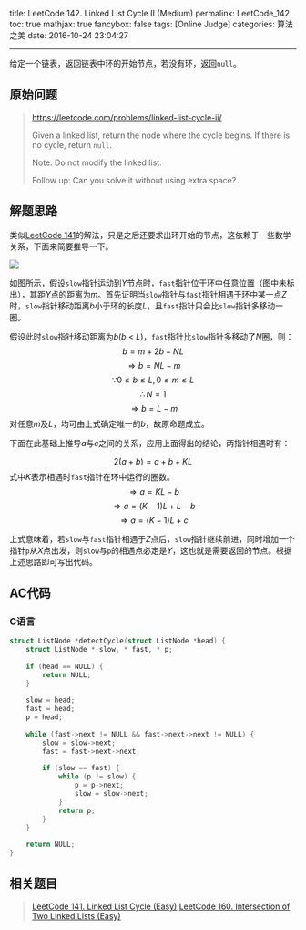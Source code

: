 title: LeetCode 142. Linked List Cycle II (Medium)
permalink: LeetCode_142
toc: true
mathjax: true
fancybox: false
tags: [Online Judge]
categories: 算法之美
date: 2016-10-24 23:04:27

---

给定一个链表，返回链表中环的开始节点，若没有环，返回`null`。

<!--more-->

## 原始问题

> https://leetcode.com/problems/linked-list-cycle-ii/
>
> Given a linked list, return the node where the cycle begins. If there is no cycle, return `null`.
> 
> Note: Do not modify the linked list.
> 
> Follow up:
> Can you solve it without using extra space?


## 解题思路

类似[LeetCode 141](/2016/10/24/LeetCode_141/)的解法，只是之后还要求出环开始的节点，这依赖于一些数学关系，下面来简要推导一下。

![](http://gmf.shengnengjin.cn/05171805-64db9f059a1641e7afaf3dd8223c4fe7.jpg)

如图所示，假设`slow`指针运动到$Y$节点时，`fast`指针位于环中任意位置（图中未标出），其距$Y$点的距离为$m$。首先证明当`slow`指针与`fast`指针相遇于环中某一点$Z$时，`slow`指针移动距离$b$小于环的长度$L$，且`fast`指针只会比`slow`指针多移动一圈。

假设此时`slow`指针移动距离为$b$($b$ < $L$)，`fast`指针比`slow`指针多移动了$N$圈，则：
$$b=m+2b-NL$$
$$\Rightarrow b=NL-m$$
$$\because 0 \leqslant b \leqslant L, 0 \leqslant m \leqslant L$$
$$\therefore N = 1$$
$$\Rightarrow b=L-m$$
对任意$m$及$L$，均可由上式确定唯一的$b$，故原命题成立。

下面在此基础上推导$a$与$c$之间的关系，应用上面得出的结论，两指针相遇时有：

$$2(a+b)=a+b+KL$$
式中$K$表示相遇时`fast`指针在环中运行的圈数。
$$\Rightarrow a=KL-b$$
$$\Rightarrow a=(K-1)L+L-b$$
$$\Rightarrow a=(K-1)L+c$$

上式意味着，若`slow`与`fast`指针相遇于$Z$点后，`slow`指针继续前进，同时增加一个指针`p`从$X$点出发，则`slow`与`p`的相遇点必定是$Y$，这也就是需要返回的节点。根据上述思路即可写出代码。

## AC代码

### C语言

```C
struct ListNode *detectCycle(struct ListNode *head) {
    struct ListNode * slow, * fast, * p;
    
    if (head == NULL) {
        return NULL;
    }
    
    slow = head;
    fast = head;
    p = head;
    
    while (fast->next != NULL && fast->next->next != NULL) {
        slow = slow->next;
        fast = fast->next->next;
        
        if (slow == fast) {
            while (p != slow) {
                p = p->next;
                slow = slow->next;
            }
            return p;
        }
    }
    
    return NULL;
}
```

## 相关题目

> [LeetCode 141. Linked List Cycle (Easy)](/2016/10/24/LeetCode_141/)
> [LeetCode 160. Intersection of Two Linked Lists (Easy)](/2016/10/25/LeetCode_160/)
